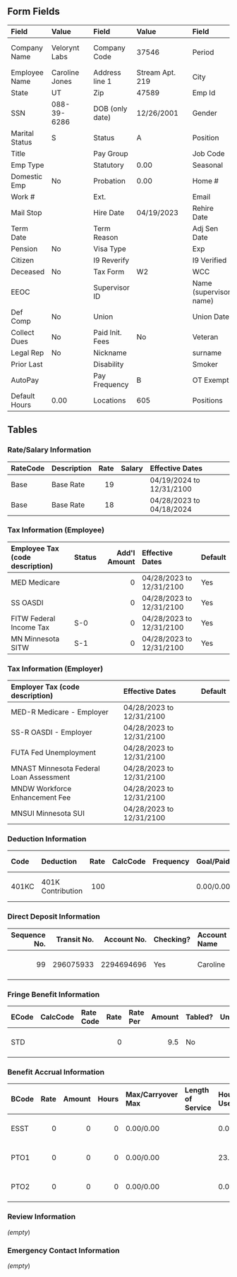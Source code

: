 ## Form Fields
| Field          | Value          |     | Field           | Value           |      | Field                  | Value                    |
|:---------------|:---------------|:----|:----------------|:----------------|:-----|:-----------------------|:-------------------------|
| Company Name   | Velorynt Labs  |     | Company Code    | 37546           |      | Period                 | 12/17/2024 to 12/26/2024 |
| Employee Name  | Caroline Jones |     | Address line 1  | Stream Apt. 219 |      | City                   | Riverton                 |
| State          | UT             |     | Zip             | 47589           |      | Emp Id                 | 4632                     |
| SSN            | 088-39-6286    |     | DOB (only date) | 12/26/2001      |      | Gender                 | M                        |
| Marital Status | S              |     | Status          | A               |      | Position               |                          |
| Title          |                |     | Pay Group       |                 |      | Job Code               |                          |
| Emp Type       |                |     | Statutory       | 0.00            |      | Seasonal               | 0.00                     |
| Domestic Emp   | No             |     | Probation       | 0.00            |      | Home #                 | 509-121-3247             |
| Work #         |                |     | Ext.            |                 |      | Email                  |                          |
| Mail Stop      |                |     | Hire Date       | 04/19/2023      |      | Rehire Date            |                          |
| Term Date      |                |     | Term Reason     |                 |      | Adj Sen Date           |                          |
| Pension        | No             |     | Visa Type       |                 |      | Exp                    |                          |
| Citizen        |                |     | I9 Reverify     |                 |      | I9 Verified            | No                       |
| Deceased       | No             |     | Tax Form        | W2              |      | WCC                    | 8810                     |
| EEOC           |                |     | Supervisor ID   |                 |      | Name (supervisor name) |                          |
| Def Comp       | No             |     | Union           |                 |      | Union Date             |                          |
| Collect Dues   | No             |     | Paid Init. Fees | No              |      | Veteran                |                          |
| Legal Rep      | No             |     | Nickname        |                 |      | surname                |                          |
| Prior Last     |                |     | Disability      |                 |      | Smoker                 | No                       |
| AutoPay        |                |     | Pay Frequency   | B               |      | OT Exempt              | No                       |
| Default Hours  | 0.00           |     | Locations       | 605             |      | Positions              | 700                      |

## Tables

### Rate/Salary Information
| RateCode   | Description   |   Rate | Salary   | Effective Dates          |
|:-----------|:--------------|-------:|:---------|:-------------------------|
| Base       | Base Rate     |     19 |          | 04/19/2024 to 12/31/2100 |
| Base       | Base Rate     |     18 |          | 04/28/2023 to 04/18/2024 |

### Tax Information (Employee)
| Employee Tax (code description)   | Status   |   Add'l Amount | Effective Dates          | Default   |
|:----------------------------------|:---------|---------------:|:-------------------------|:----------|
| MED Medicare                      |          |              0 | 04/28/2023 to 12/31/2100 | Yes       |
| SS OASDI                          |          |              0 | 04/28/2023 to 12/31/2100 | Yes       |
| FITW Federal Income Tax           | S-0      |              0 | 04/28/2023 to 12/31/2100 | Yes       |
| MN Minnesota SITW                 | S-1      |              0 | 04/28/2023 to 12/31/2100 | Yes       |

### Tax Information (Employer)
| Employer Tax (code description)         | Effective Dates          | Default   |
|:----------------------------------------|:-------------------------|:----------|
| MED-R Medicare - Employer               | 04/28/2023 to 12/31/2100 |           |
| SS-R OASDI - Employer                   | 04/28/2023 to 12/31/2100 |           |
| FUTA Fed Unemployment                   | 04/28/2023 to 12/31/2100 |           |
| MNAST Minnesota Federal Loan Assessment | 04/28/2023 to 12/31/2100 |           |
| MNDW Workforce Enhancement Fee          | 04/28/2023 to 12/31/2100 |           |
| MNSUI Minnesota SUI                     | 04/28/2023 to 12/31/2100 |           |

### Deduction Information
| Code   | Deduction         |   Rate | CalcCode   | Frequency   | Goal/Paid   | Min/Max/Annual Max   |   Arrears | Agency   | Effective Dates          |
|:-------|:------------------|-------:|:-----------|:------------|:------------|:---------------------|----------:|:---------|:-------------------------|
| 401KC  | 401K Contribution |    100 |            |             | 0.00/0.00   | 0.00/0.00/0.00       |         0 |          | 07/01/2023 to 12/31/2100 |

### Direct Deposit Information
|   Sequence No. |   Transit No. |   Account No. | Checking?   | Account Name   | Amount Code   |   Amount | Prenote Date   | Effective Dates          | Exclude Special   |
|---------------:|--------------:|--------------:|:------------|:---------------|:--------------|---------:|:---------------|:-------------------------|:------------------|
|             99 |     296075933 |    2294694696 | Yes         | Caroline       | %             |      100 | 04/28/2023     | 04/01/2023 to 12/31/2100 | No                |

### Fringe Benefit Information
| ECode   | CalcCode   | Rate Code   |   Rate | Rate Per   |   Amount | Tabled?   |   Units | Frequency   | Goal/Paid/Goal Bal.   | Min/Max/Ann. Max   | Effective Dates          |
|:--------|:-----------|:------------|-------:|:-----------|---------:|:----------|--------:|:------------|:----------------------|:-------------------|:-------------------------|
| STD     |            |             |      0 |            |      9.5 | No        |       0 | ML          | 0.00/0.00/0.00        | 0.00/0.00/0.00     | 08/30/2024 to 12/31/2100 |

### Benefit Accrual Information
| BCode   |   Rate |   Amount |   Hours | Max/Carryover Max   | Length of Service   | Hours: Used/Avail/Total/Prob   | Dollars: Used/Avail/Total/Prob   | Effective Dates          |
|:--------|-------:|---------:|--------:|:--------------------|:--------------------|:-------------------------------|:---------------------------------|:-------------------------|
| ESST    |      0 |        0 |       0 | 0.00/0.00           |                     | 0.00/14.11/0.00/0.00           | 0.00/257.31/0.00/0.00            | 01/01/2024 to 06/01/2024 |
| PTO1    |      0 |        0 |       0 | 0.00/0.00           |                     | 23.00/39.36/0.00/0.00          | 437.00/747.84/0.00/0.00          | 06/02/2024 to 12/31/2100 |
| PTO2    |      0 |        0 |       0 | 0.00/0.00           |                     | 0.00/38.31/0.00/0.00           | 0.00/689.58/0.00/0.00            | 04/19/2023 to 09/09/2023 |

### Review Information
_(empty_)

### Emergency Contact Information
_(empty_)